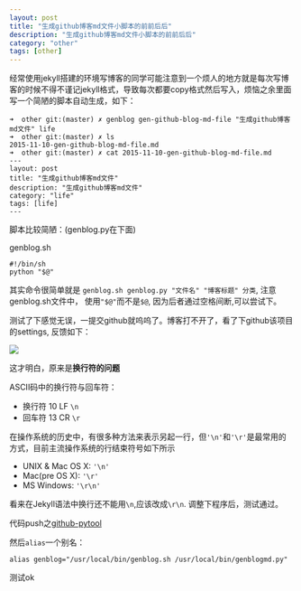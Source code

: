 ```yaml
---
layout: post
title: "生成github博客md文件小脚本的前前后后"
description: "生成github博客md文件小脚本的前前后后"
category: "other"
tags: [other]
---
```


经常使用jekyll搭建的环境写博客的同学可能注意到一个烦人的地方就是每次写博客的时候不得不谨记jekyll格式，导致每次都要copy格式然后写入，烦恼之余里面写一个简陋的脚本自动生成，如下：

	➜  other git:(master) ✗ genblog gen-github-blog-md-file "生成github博客md文件" life
	➜  other git:(master) ✗ ls  
	2015-11-10-gen-github-blog-md-file.md
	➜  other git:(master) ✗ cat 2015-11-10-gen-github-blog-md-file.md 
	---
	layout: post
	title: "生成github博客md文件"
	description: "生成github博客md文件"
	category: "life"
	tags: [life]
	---

脚本比较简陋：(genblog.py在下面)

genblog.sh
	
	#!/bin/sh
	python "$@"

其实命令很简单就是 `genblog.sh genblog.py "文件名" "博客标题" 分类`, 注意genblog.sh文件中， 使用`"$@"`而不是`$@`, 因为后者通过空格间断,可以尝试下。

测试了下感觉无误，一提交github就呜呜了。博客打不开了，看了下github该项目的settings, 反馈如下：

![](http://beginman.qiniudn.com/gen_blog_bug.png)

这才明白，原来是**换行符的问题**

ASCII码中的换行符与回车符：

- 换行符 10 LF `\n`
- 回车符 13 CR `\r`

在操作系统的历史中，有很多种方法来表示另起一行，但`'\n'`和`'\r'`是最常用的方式，目前主流操作系统的行结束符号如下所示

- UNIX & Mac OS X:	 `'\n'`
- Mac(pre OS X): `'\r'`
- MS Windows: `'\r\n'`

看来在Jekyll语法中换行还不能用`\n`,应该改成`\r\n`. 调整下程序后，测试通过。

代码push之[github-pytool](https://github.com/BeginMan/pytool/blob/master/genblogmd.py)
	
然后`alias`一个别名：

	alias genblog="/usr/local/bin/genblog.sh /usr/local/bin/genblogmd.py"
	

测试ok
